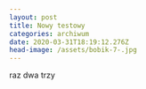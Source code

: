 ```yaml
---
layout: post
title: Nowy testowy
categories: archiwum
date: 2020-03-31T18:19:12.276Z
head-image: /assets/bobik-7-.jpg
---
```

raz dwa trzy